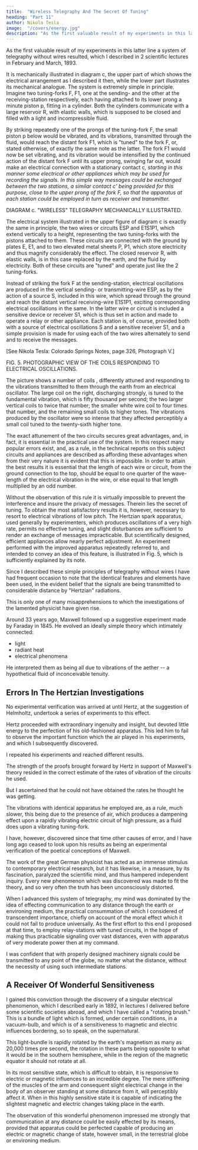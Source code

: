 ```yaml
---
title:  "Wireless Telegraphy And The Secret Of Tuning"
heading: "Part 11"
author: Nikola Tesla
image:  "/covers/energy.jpg"
description: "As the first valuable result of my experiments in this latter line a system of telegraphy without wires resulted, which I described in 2 scientific lectures in February and March, 1893"
---
```



As the first valuable result of my experiments in this latter line a system of telegraphy without wires resulted, which I described in 2 scientific lectures in February and March, 1893. 

It is mechanically illustrated in diagram c, the upper part of which shows the electrical arrangement as I described it then, while the lower part illustrates its mechanical analogue. The system is extremely simple in principle. Imagine two tuning-forks F, F1, one at the sending- and the other at the receiving-station respectively, each having attached to its lower prong a minute piston p, fitting in a cylinder. Both the cylinders communicate with a large reservoir R, with elastic walls, which is supposed to be closed and filled with a light and incompressible fluid. 



By striking repeatedly one of the prongs of the tuning-fork F, the small piston p below would be vibrated, and its vibrations, transmitted through the fluid, would reach the distant fork F1, which is "tuned" to the fork F, or, stated otherwise, of exactly the same note as the latter. The fork F1 would now be set vibrating, and its vibration would be intensified by the continued action of the distant fork F until its upper prong, swinging far out, would make an electrical connection with a stationary contact c<i>, starting in this manner some electrical or other appliances which may be used for recording the signals. In this simple way messages could be exchanged between the two stations, a similar contact c' being provided for this purpose, close to the upper prong of the fork F, so that the apparatus at each station could be employed in turn as receiver and transmitter. </i>

DIAGRAM c. "WIRELESS" TELEGRAPHY MECHANICALLY ILLUSTRATED. 

The electrical system illustrated in the upper figure of diagram c is exactly the same in principle, the two wires or circuits ESP and E1S1P1, which extend vertically to a height, representing the two tuning-forks with the pistons attached to them. These circuits are connected with the ground by plates E, E1, and to two elevated metal sheets P, P1, which store electricity and thus magnify considerably the effect. The closed reservoir R, with elastic walls, is in this case replaced by the earth, and the fluid by electricity. Both of these circuits are "tuned" and operate just like the 2 tuning-forks. 

Instead of striking the fork F at the sending-station, electrical oscillations are produced in the vertical sending- or transmitting-wire ESP, as by the action of a source S, included in this wire, which spread through the ground and reach the distant vertical receiving-wire E1S1P1, exciting corresponding electrical oscillations in the same. In the latter wire or circuit is included a sensitive device or receiver S1, which is thus set in action and made to operate a relay or other appliance. Each station is, of course, provided both with a source of electrical oscillations S and a sensitive receiver S1, and a simple provision is made for using each of the two wires alternately to send and to receive the messages. 

[See Nikola Tesla: Colorado Springs Notes, page 326, Photograph V.] 

FIG. 5. PHOTOGRAPHIC VIEW OF THE COILS RESPONDING TO ELECTRICAL OSCILLATIONS.

The picture shows a number of coils , differently attuned and responding to the vibrations transmitted to them through the earth from an electrical oscillator. The large coil on the right, discharging strongly, is tuned to the fundamental vibration, which is fifty thousand per second; the two larger vertical coils to twice that number; the smaller white wire coil to four times that number, and the remaining small coils to higher tones. The vibrations produced by the oscillator were so intense that they affected perceptibly a small coil tuned to the twenty-sixth higher tone. 

The exact attunement of the two circuits secures great advantages, and, in fact, it is essential in the practical use of the system. In this respect many popular errors exist, and, as a rule, in the technical reports on this subject circuits and appliances are described as affording these advantages when from their very nature it is evident that this is impossible. In order to attain the best results it is essential that the length of each wire or circuit, from the ground connection to the top, should be equal to one quarter of the wave-length of the electrical vibration in the wire, or else equal to that length multiplied by an odd number. 

Without the observation of this rule it is virtually impossible to prevent the interference and insure the privacy of messages. Therein lies the secret of tuning. To obtain the most satisfactory results it is, however, necessary to resort to electrical vibrations of low pitch. The Hertzian spark apparatus, used generally by experimenters, which produces oscillations of a very high rate, permits no effective tuning, and slight disturbances are sufficient to render an exchange of messages impracticable. But scientifically designed, efficient appliances allow nearly perfect adjustment. An experiment performed with the improved apparatus repeatedly referred to, and intended to convey an idea of this feature, is illustrated in Fig. 5, which is sufficiently explained by its note. 


Since I described these simple principles of telegraphy without wires I have had frequent occasion to note that the identical features and elements have been used, in the evident belief that the signals are being transmitted to considerable distance by "Hertzian" radiations. 

This is only one of many misapprehensions to which the investigations of the lamented physicist have given rise. 

Around 33 years ago, Maxwell followed up a suggestive experiment made by Faraday in 1845. He evolved an ideally simple theory which intimately connected:
- light
- radiant heat
- electrical phenomena

He interpreted them as being all due to vibrations of the aether -- a hypothetical fluid of inconceivable tenuity. 



## Errors In The Hertzian Investigations

No experimental verification was arrived at until Hertz, at the suggestion of Helmholtz, undertook a series of experiments to this effect.

Hertz proceeded with extraordinary ingenuity and insight, but devoted little energy to the perfection of his old-fashioned apparatus. This led him to fail to observe the important function which the air played in his experiments, and which I subsequently discovered. 

I repeated his experiments and reached different results. 

The strength of the proofs brought forward by Hertz in support of Maxwell's theory resided in the correct estimate of the rates of vibration of the circuits he used. 

But I ascertained that he could not have obtained the rates he thought he was getting. 

The vibrations with identical apparatus he employed are, as a rule, much slower, this being due to the presence of air, which produces a dampening effect upon a rapidly vibrating electric circuit of high pressure, as a fluid does upon a vibrating tuning-fork. 

I have, however, discovered since that time other causes of error, and I have long ago ceased to look upon his results as being an experimental verification of the poetical conceptions of Maxwell. 

The work of the great German physicist has acted as an immense stimulus to contemporary electrical research, but it has likewise, in a measure, by its fascination, paralyzed the scientific mind, and thus hampered independent inquiry. Every new phenomenon which was discovered was made to fit the theory, and so very often the truth has been unconsciously distorted. 

When I advanced this system of telegraphy, my mind was dominated by the idea of effecting communication to any distance through the earth or environing medium, the practical consummation of which I considered of transcendent importance, chiefly on account of the moral effect which it could not fail to produce universally. As the first effort to this end I proposed at that time, to employ relay-stations with tuned circuits, in the hope of making thus practicable signaling over vast distances, even with apparatus of very moderate power then at my command. 

I was confident that with properly designed machinery signals could be transmitted to any point of the globe, no matter what the distance, without the necessity of using such intermediate stations. 


## A Receiver Of Wonderful Sensitiveness

I gained this conviction through the discovery of a singular electrical phenomenon, which I described early in 1892, in lectures I delivered before some scientific societies abroad, and which I have called a "rotating brush." This is a bundle of light which is formed, under certain conditions, in a vacuum-bulb, and which is of a sensitiveness to magnetic and electric influences bordering, so to speak, on the supernatural. 

This light-bundle is rapidly rotated by the earth's magnetism as many as 20,000 times pre second, the rotation in these parts being opposite to what it would be in the southern hemisphere, while in the region of the magnetic equator it should not rotate at all. 

In its most sensitive state, which is difficult to obtain, it is responsive to electric or magnetic influences to an incredible degree. The mere stiffening of the muscles of the arm and consequent slight electrical change in the body of an observer standing at some distance from it, will perceptibly affect it. When in this highly sensitive state it is capable of indicating the slightest magnetic and electric changes taking place in the earth. 

The observation of this wonderful phenomenon impressed me strongly that communication at any distance could be easily effected by its means, provided that apparatus could be perfected capable of producing an electric or magnetic change of state, however small, in the terrestrial globe or environing medium. 
